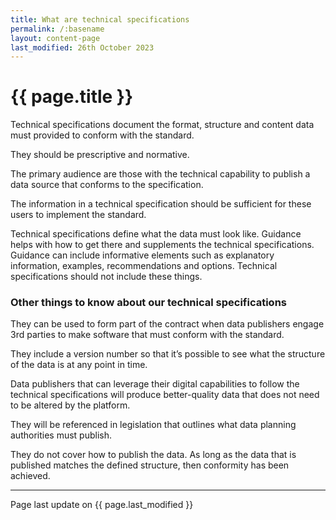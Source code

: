 ```yaml
---
title: What are technical specifications
permalink: /:basename
layout: content-page
last_modified: 26th October 2023
---
```


# {{ page.title }}

Technical specifications document the format, structure and content data must provided to conform with the standard.

They should be prescriptive and normative.

The primary audience are those with the technical capability to publish a data source that conforms to the specification.

The information in a technical specification should be sufficient for these users to implement the standard.

Technical specifications define what the data must look like. Guidance helps with how to get there and supplements the technical specifications. Guidance can include informative elements such as explanatory information, examples, recommendations and options. Technical specifications should not include these things.

### Other things to know about our technical specifications

They can be used to form part of the contract when data publishers engage 3rd parties to make software that must conform with the standard.

They include a version number so that it’s possible to see what the structure of the data is at any point in time.

Data publishers that can leverage their digital capabilities to follow the technical specifications will produce better-quality data that does not need to be altered by the platform.

They will be referenced in legislation that outlines what data planning authorities must publish.

They do not cover how to publish the data. As long as the data that is published matches the defined structure, then conformity has been achieved.

---

<p class="govuk-body govuk-hint">Page last update on {{ page.last_modified }}</p>
